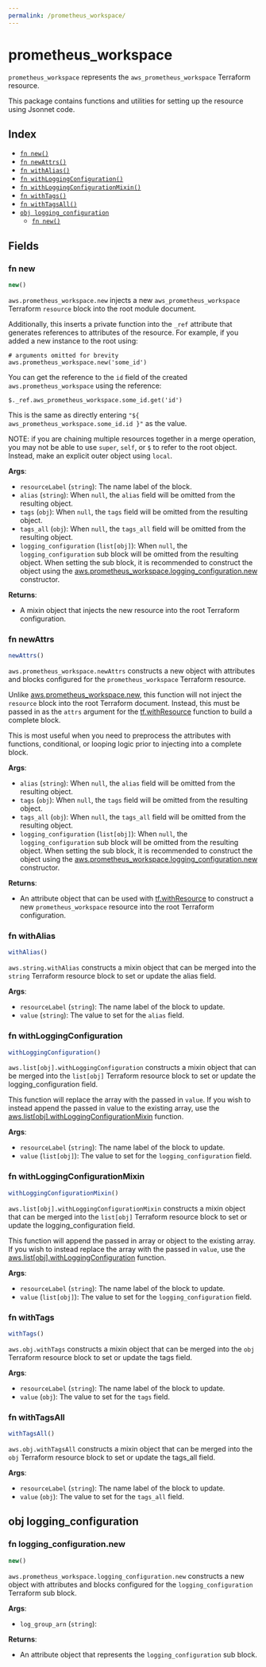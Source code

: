 ```yaml
---
permalink: /prometheus_workspace/
---
```


# prometheus_workspace

`prometheus_workspace` represents the `aws_prometheus_workspace` Terraform resource.



This package contains functions and utilities for setting up the resource using Jsonnet code.


## Index

* [`fn new()`](#fn-new)
* [`fn newAttrs()`](#fn-newattrs)
* [`fn withAlias()`](#fn-withalias)
* [`fn withLoggingConfiguration()`](#fn-withloggingconfiguration)
* [`fn withLoggingConfigurationMixin()`](#fn-withloggingconfigurationmixin)
* [`fn withTags()`](#fn-withtags)
* [`fn withTagsAll()`](#fn-withtagsall)
* [`obj logging_configuration`](#obj-logging_configuration)
  * [`fn new()`](#fn-logging_configurationnew)

## Fields

### fn new

```ts
new()
```


`aws.prometheus_workspace.new` injects a new `aws_prometheus_workspace` Terraform `resource`
block into the root module document.

Additionally, this inserts a private function into the `_ref` attribute that generates references to attributes of the
resource. For example, if you added a new instance to the root using:

    # arguments omitted for brevity
    aws.prometheus_workspace.new('some_id')

You can get the reference to the `id` field of the created `aws.prometheus_workspace` using the reference:

    $._ref.aws_prometheus_workspace.some_id.get('id')

This is the same as directly entering `"${ aws_prometheus_workspace.some_id.id }"` as the value.

NOTE: if you are chaining multiple resources together in a merge operation, you may not be able to use `super`, `self`,
or `$` to refer to the root object. Instead, make an explicit outer object using `local`.

**Args**:
  - `resourceLabel` (`string`): The name label of the block.
  - `alias` (`string`):  When `null`, the `alias` field will be omitted from the resulting object.
  - `tags` (`obj`):  When `null`, the `tags` field will be omitted from the resulting object.
  - `tags_all` (`obj`):  When `null`, the `tags_all` field will be omitted from the resulting object.
  - `logging_configuration` (`list[obj]`):  When `null`, the `logging_configuration` sub block will be omitted from the resulting object. When setting the sub block, it is recommended to construct the object using the [aws.prometheus_workspace.logging_configuration.new](#fn-prometheus_workspacelogging_configurationnew) constructor.

**Returns**:
- A mixin object that injects the new resource into the root Terraform configuration.


### fn newAttrs

```ts
newAttrs()
```


`aws.prometheus_workspace.newAttrs` constructs a new object with attributes and blocks configured for the `prometheus_workspace`
Terraform resource.

Unlike [aws.prometheus_workspace.new](#fn-prometheus_workspacenew), this function will not inject the `resource`
block into the root Terraform document. Instead, this must be passed in as the `attrs` argument for the
[tf.withResource](https://github.com/tf-libsonnet/core/tree/main/docs#fn-withresource) function to build a complete block.

This is most useful when you need to preprocess the attributes with functions, conditional, or looping logic prior to
injecting into a complete block.

**Args**:
  - `alias` (`string`):  When `null`, the `alias` field will be omitted from the resulting object.
  - `tags` (`obj`):  When `null`, the `tags` field will be omitted from the resulting object.
  - `tags_all` (`obj`):  When `null`, the `tags_all` field will be omitted from the resulting object.
  - `logging_configuration` (`list[obj]`):  When `null`, the `logging_configuration` sub block will be omitted from the resulting object. When setting the sub block, it is recommended to construct the object using the [aws.prometheus_workspace.logging_configuration.new](#fn-prometheus_workspacelogging_configurationnew) constructor.

**Returns**:
  - An attribute object that can be used with [tf.withResource](https://github.com/tf-libsonnet/core/tree/main/docs#fn-withresource) to construct a new `prometheus_workspace` resource into the root Terraform configuration.


### fn withAlias

```ts
withAlias()
```

`aws.string.withAlias` constructs a mixin object that can be merged into the `string`
Terraform resource block to set or update the alias field.



**Args**:
  - `resourceLabel` (`string`): The name label of the block to update.
  - `value` (`string`): The value to set for the `alias` field.


### fn withLoggingConfiguration

```ts
withLoggingConfiguration()
```

`aws.list[obj].withLoggingConfiguration` constructs a mixin object that can be merged into the `list[obj]`
Terraform resource block to set or update the logging_configuration field.

This function will replace the array with the passed in `value`. If you wish to instead append the
passed in value to the existing array, use the [aws.list[obj].withLoggingConfigurationMixin](TODO) function.


**Args**:
  - `resourceLabel` (`string`): The name label of the block to update.
  - `value` (`list[obj]`): The value to set for the `logging_configuration` field.


### fn withLoggingConfigurationMixin

```ts
withLoggingConfigurationMixin()
```

`aws.list[obj].withLoggingConfigurationMixin` constructs a mixin object that can be merged into the `list[obj]`
Terraform resource block to set or update the logging_configuration field.

This function will append the passed in array or object to the existing array. If you wish
to instead replace the array with the passed in `value`, use the [aws.list[obj].withLoggingConfiguration](TODO)
function.


**Args**:
  - `resourceLabel` (`string`): The name label of the block to update.
  - `value` (`list[obj]`): The value to set for the `logging_configuration` field.


### fn withTags

```ts
withTags()
```

`aws.obj.withTags` constructs a mixin object that can be merged into the `obj`
Terraform resource block to set or update the tags field.



**Args**:
  - `resourceLabel` (`string`): The name label of the block to update.
  - `value` (`obj`): The value to set for the `tags` field.


### fn withTagsAll

```ts
withTagsAll()
```

`aws.obj.withTagsAll` constructs a mixin object that can be merged into the `obj`
Terraform resource block to set or update the tags_all field.



**Args**:
  - `resourceLabel` (`string`): The name label of the block to update.
  - `value` (`obj`): The value to set for the `tags_all` field.


## obj logging_configuration



### fn logging_configuration.new

```ts
new()
```


`aws.prometheus_workspace.logging_configuration.new` constructs a new object with attributes and blocks configured for the `logging_configuration`
Terraform sub block.



**Args**:
  - `log_group_arn` (`string`): 

**Returns**:
  - An attribute object that represents the `logging_configuration` sub block.
